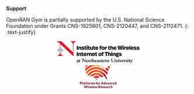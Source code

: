 **Support**

OpenRAN Gym is partially supported by the U.S. National Science Foundation under Grants CNS-1925601, CNS-2120447, and CNS-2112471.
{: .text-justify}

<div style="text-align: center">
    <div class="img-sp">
        <a href="https://www.northeastern.edu/wiot/" target="_blank"><img src="../assets/other/NU_IoT_NLuxPlus_BRBB.png" height=64></a>
    </div>
    <div class="img-sp">
         <a href="https://advancedwireless.org/" target="_blank"><img src="../assets/other/pawr.png" height=64></a>
    </div>
</div>